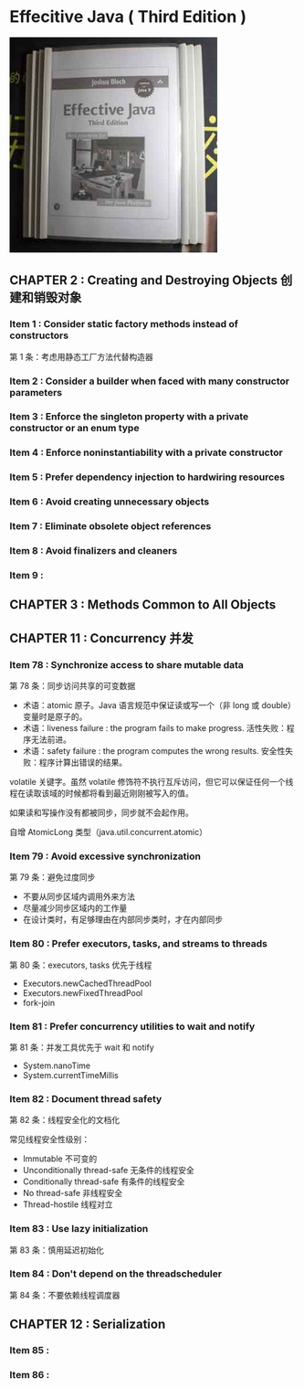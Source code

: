 # Effecitive Java ( Third Edition ) 

![](res/EJ3.jpg)

## CHAPTER 2 : Creating and Destroying Objects 创建和销毁对象

### Item 1 : Consider static factory methods instead of constructors
第 1 条：考虑用静态工厂方法代替构造器

### Item 2 : Consider a builder when faced with many constructor parameters

### Item 3 : Enforce the singleton property with a private constructor or an enum type 

### Item 4 : Enforce noninstantiability with a private constructor

### Item 5 : Prefer dependency injection to hardwiring resources

### Item 6 : Avoid creating unnecessary objects

### Item 7 : Eliminate obsolete object references

### Item 8 : Avoid finalizers and cleaners

### Item 9 : 

## CHAPTER 3 : Methods Common to All Objects 

## CHAPTER 11 : Concurrency 并发

### Item 78 : Synchronize access to share mutable data
第 78 条：同步访问共享的可变数据

- 术语：atomic 原子。Java 语言规范中保证读或写一个（非 long 或 double）变量时是原子的。
- 术语：liveness failure : the program fails to make progress. 活性失败：程序无法前进。
- 术语：safety failure : the program computes the wrong results. 安全性失败：程序计算出错误的结果。

volatile 关键字。虽然 volatile 修饰符不执行互斥访问，但它可以保证任何一个线程在读取该域的时候都将看到最近刚刚被写入的值。

如果读和写操作没有都被同步，同步就不会起作用。

自增 AtomicLong 类型（java.util.concurrent.atomic）

### Item 79 : Avoid excessive synchronization
第 79 条：避免过度同步

- 不要从同步区域内调用外来方法
- 尽量减少同步区域内的工作量
- 在设计类时，有足够理由在内部同步类时，才在内部同步
### Item 80 : Prefer executors, tasks, and streams to threads
第 80 条：executors, tasks 优先于线程

- Executors.newCachedThreadPool 
- Executors.newFixedThreadPool
- fork-join 
### Item 81 : Prefer concurrency utilities to wait and notify
第 81 条：并发工具优先于 wait 和 notify

- System.nanoTime
- System.currentTimeMillis
### Item 82 : Document thread safety
第 82 条：线程安全化的文档化

常见线程安全性级别：

- Immutable 不可变的
- Unconditionally thread-safe 无条件的线程安全
- Conditionally thread-safe 有条件的线程安全
- No thread-safe 非线程安全
- Thread-hostile 线程对立
### Item 83 : Use lazy initialization
第 83 条：慎用延迟初始化


### Item 84 : Don't depend on the threadscheduler
第 84 条：不要依赖线程调度器

## CHAPTER 12 : Serialization

### Item 85 : 

### Item 86 : 
